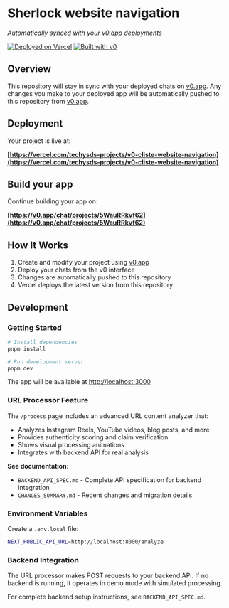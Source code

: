# Sherlock website navigation

*Automatically synced with your [v0.app](https://v0.app) deployments*

[![Deployed on Vercel](https://img.shields.io/badge/Deployed%20on-Vercel-black?style=for-the-badge&logo=vercel)](https://vercel.com/techysds-projects/v0-cliste-website-navigation)
[![Built with v0](https://img.shields.io/badge/Built%20with-v0.app-black?style=for-the-badge)](https://v0.app/chat/projects/5WauRRkvf62)

## Overview

This repository will stay in sync with your deployed chats on [v0.app](https://v0.app).
Any changes you make to your deployed app will be automatically pushed to this repository from [v0.app](https://v0.app).

## Deployment

Your project is live at:

**[https://vercel.com/techysds-projects/v0-cliste-website-navigation](https://vercel.com/techysds-projects/v0-cliste-website-navigation)**

## Build your app

Continue building your app on:

**[https://v0.app/chat/projects/5WauRRkvf62](https://v0.app/chat/projects/5WauRRkvf62)**

## How It Works

1. Create and modify your project using [v0.app](https://v0.app)
2. Deploy your chats from the v0 interface
3. Changes are automatically pushed to this repository
4. Vercel deploys the latest version from this repository

## Development

### Getting Started

```bash
# Install dependencies
pnpm install

# Run development server
pnpm dev
```

The app will be available at [http://localhost:3000](http://localhost:3000)

### URL Processor Feature

The `/process` page includes an advanced URL content analyzer that:
- Analyzes Instagram Reels, YouTube videos, blog posts, and more
- Provides authenticity scoring and claim verification
- Shows visual processing animations
- Integrates with backend API for real analysis

**See documentation:**
- `BACKEND_API_SPEC.md` - Complete API specification for backend integration
- `CHANGES_SUMMARY.md` - Recent changes and migration details

### Environment Variables

Create a `.env.local` file:

```bash
NEXT_PUBLIC_API_URL=http://localhost:8000/analyze
```

### Backend Integration

The URL processor makes POST requests to your backend API. If no backend is running, it operates in demo mode with simulated processing.

For complete backend setup instructions, see `BACKEND_API_SPEC.md`.
